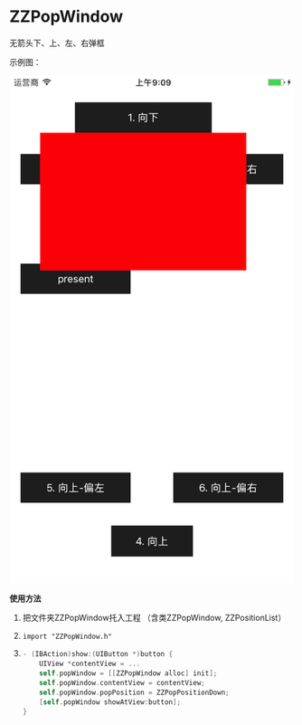 # ZZPopWindow
无箭头下、上、左、右弹框

示例图：

![](./1.png)

**使用方法**

1. 把文件夹ZZPopWindow托入工程 （含类ZZPopWindow,  ZZPositionList）

2. `import "ZZPopWindow.h"`

3. ```objective-c
   - (IBAction)show:(UIButton *)button {
       UIView *contentView = ...
       self.popWindow = [[ZZPopWindow alloc] init];
       self.popWindow.contentView = contentView;
       self.popWindow.popPosition = ZZPopPositionDown;
       [self.popWindow showAtView:button];
   }
   ```

   ​


